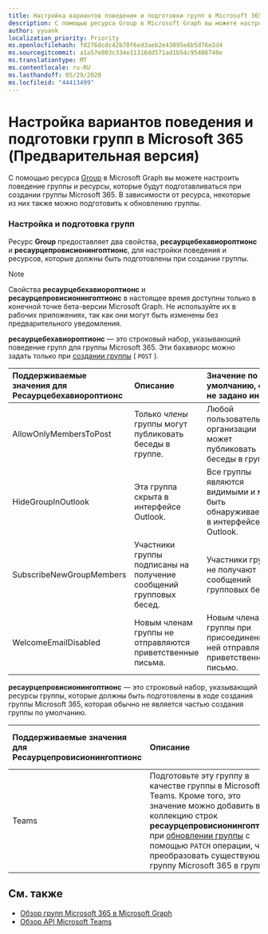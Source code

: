 ```yaml
---
title: Настройка вариантов поведения и подготовки групп в Microsoft 365
description: С помощью ресурса Group в Microsoft Graph вы можете настроить поведение группы и ресурсы, которые будут подготавливаться при создании группы Microsoft 365.
author: yyuank
localization_priority: Priority
ms.openlocfilehash: fd276dcdc42b70f6ed3aeb2e43095e6b5d76e2d4
ms.sourcegitcommit: a1a57e803c334e11316dd571ad1b54c95406740e
ms.translationtype: MT
ms.contentlocale: ru-RU
ms.lasthandoff: 05/29/2020
ms.locfileid: "44413499"
---
```

# <a name="set-microsoft-365-group-behaviors-and-provisioning-options-preview"></a>Настройка вариантов поведения и подготовки групп в Microsoft 365 (Предварительная версия)

С помощью ресурса [Group](/graph/api/resources/group?view=graph-rest-beta) в Microsoft Graph вы можете настроить поведение группы и ресурсы, которые будут подготавливаться при создании группы Microsoft 365. В зависимости от ресурса, некоторые из них также можно подготовить к обновлению группы.

### <a name="configuring-and-provisioning-groups"></a>Настройка и подготовка групп

Ресурс **Group** предоставляет два свойства, **ресаурцебехавиороптионс** и **ресаурцепровисионингоптионс**, для настройки поведения и ресурсов, которые должны быть подготовлены при создании группы. 

> [!NOTE]
> Свойства **ресаурцебехавиороптионс** и **ресаурцепровисионингоптионс** в настоящее время доступны только в конечной точке бета-версии Microsoft Graph. Не используйте их в рабочих приложениях, так как они могут быть изменены без предварительного уведомления.

**ресаурцебехавиороптионс** — это строковый набор, указывающий поведение групп для группы Microsoft 365. Эти бахавиорс можно задать только при [создании группы](/graph/api/group-post-groups?view=graph-rest-beta) ( `POST` ).

| Поддерживаемые значения для Ресаурцебехавиороптионс   |Описание|Значение по умолчанию, если не задано иное|
|:---------------|:--------|:-----------|
| AllowOnlyMembersToPost|Только *члены* группы могут публиковать беседы в группе.|Любой пользователь в организации может публиковать беседы в группе.|
| HideGroupInOutlook|Эта группа скрыта в интерфейсе Outlook.|Все группы являются видимыми и могут быть обнаруживаемыми в интерфейсе Outlook.|
| SubscribeNewGroupMembers|Участники группы подписаны на получение сообщений групповых бесед. |Участники группы не получают сообщений групповых бесед.|
| WelcomeEmailDisabled|Новым членам группы не отправляются приветственные письма.|Новым членам группы при присоединении к ней отправляется приветственное письмо.|

**ресаурцепровисионингоптионс** — это строковый набор, указывающий ресурсы группы, которые должны быть подготовлены в ходе создания группы Microsoft 365, которая обычно не является частью создания группы по умолчанию.

| Поддерживаемые значения для Ресаурцепровисионингоптионс   |Описание| Значение по умолчанию, если не задано иное |
|:---------------|:--------|:------------|
| Teams|Подготовьте эту группу в качестве группы в Microsoft Teams. Кроме того, это значение можно добавить в коллекцию строк **ресаурцепровисионингоптионс** при [обновлении группы](/graph/api/group-update?view=graph-rest-beta) с помощью `PATCH` операции, чтобы преобразовать существующую группу Microsoft 365 в группу.| Эта группа представляет собой обычную группу Microsoft 365 без возможностей Teams.|


## <a name="see-also"></a>См. также

- [Обзор групп Microsoft 365 в Microsoft Graph](office365-groups-concept-overview.md)
- [Обзор API Microsoft Teams](teams-concept-overview.md)
